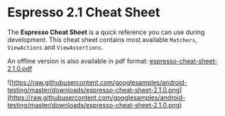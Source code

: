 # Espresso 2.1 Cheat Sheet #

The **Espresso Cheat Sheet** is a quick reference you can use during development. This cheat sheet contains most available `Matchers`, `ViewActions` and `ViewAssertions`.

An offline version is also available in pdf format:
[espresso-cheat-sheet-2.1.0.pdf](https://github.com/googlesamples/android-testing/blob/master/downloads/espresso-cheat-sheet-2.1.0.pdf)

![https://raw.githubusercontent.com/googlesamples/android-testing/master/downloads/espresso-cheat-sheet-2.1.0.png](https://raw.githubusercontent.com/googlesamples/android-testing/master/downloads/espresso-cheat-sheet-2.1.0.png)